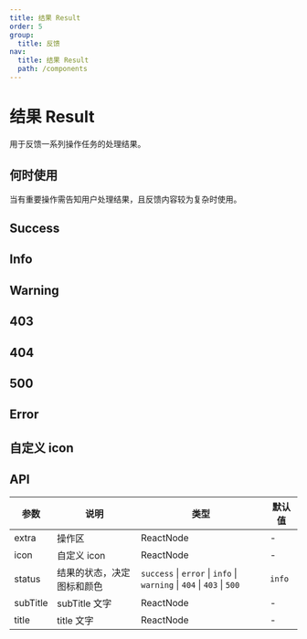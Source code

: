 ```yaml
---
title: 结果 Result
order: 5
group:
  title: 反馈
nav:
  title: 结果 Result
  path: /components
---
```


# 结果 Result

用于反馈一系列操作任务的处理结果。

## 何时使用

当有重要操作需告知用户处理结果，且反馈内容较为复杂时使用。

## Success

<code src="./demos/success.tsx"></code>

## Info

<code src="./demos/info.tsx"></code>

## Warning

<code src="./demos/warning.tsx"></code>

## 403

<code src="./demos/403.tsx"></code>

## 404

<code src="./demos/404.tsx"></code>

## 500

<code src="./demos/500.tsx"></code>

## Error

<code src="./demos/error.tsx"></code>

## 自定义 icon

<code src="./demos/customIcon.tsx"></code>

## API

| 参数     | 说明                       | 类型                                                                   | 默认值 |
| -------- | -------------------------- | ---------------------------------------------------------------------- | ------ |
| extra    | 操作区                     | ReactNode                                                              | -      |
| icon     | 自定义 icon                | ReactNode                                                              | -      |
| status   | 结果的状态，决定图标和颜色 | `success` \| `error` \| `info` \| `warning` \| `404` \| `403` \| `500` | `info` |
| subTitle | subTitle 文字              | ReactNode                                                              | -      |
| title    | title 文字                 | ReactNode                                                              | -      |
